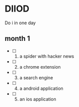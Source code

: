 # DIIOD
Do i in one day

## month 1
- [ ] 1. a spider with hacker news
- [ ] 2. a chrome extension
- [ ] 3. a search engine
- [ ] 4. a android application
- [ ] 5. an ios application
